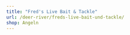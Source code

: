 ```yaml
---
title: "Fred's Live Bait & Tackle"
url: /deer-river/freds-live-bait-und-tackle/
shop: Angeln
---
```

